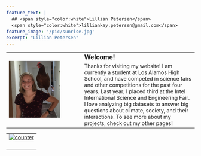 ```yaml
---
feature_text: |
  ## <span style="color:white">Lillian Petersen</span> 
  <span style="color:white">lilliankay.petersen@gmail.com</span> 
feature_image: '/pic/sunrise.jpg' 
excerpt: "Lillian Petersen"
---
```


<table cellpadding="10">
  <tr>
  <td width="30%" rowspan="2"><img src='/pic/chicken.jpg' width="1500">
  </td>
  <td width="10%">
  </td>
  <td width="60%">
<b><big>Welcome!</big></b>
  </td>
  </tr>
  <tr>
  <td width="10%">
  </td>
  <td width="60%">
Thanks for visiting my website!
I am currently a student at Los Alamos High School, and have competed in science fairs and other competitions for the past four years. Last year, I placed third at the Intel International Science and Engineering Fair. I love analyzing big datasets to answer big questions about climate, society, and their interactions. To see more about my projects, check out my other pages!
  </td>
  </tr>
</table>

<!--ONESTAT SCRIPTCODE START-->
<!--
// Modification of this code is not allowed and will permanently disable your account!
// Account ID : 620437
// Website URL: http://lillianpetersen.github.io/
// Copyright (C) 2002-2007 OneStat.com All Rights Reserved
-->
<div id="OneStatTag"><table border='0' cellpadding='0' cellspacing='0'><tr><td align='center'>
<script type="text/javascript">
<!--
function OneStat_Pageview()
{
    var d=document;
    var sid="620437";
    var CONTENTSECTION="";
    var osp_URL=d.URL;
    var osp_Title=d.title;
    var t=new Date();
    var p="http"+(d.URL.indexOf('https:')==0?'s':'')+"://stat.onestat.com/stat.aspx?tagver=2&sid="+sid;
    p+="&url="+escape(osp_URL);
    p+="&ti="+escape(osp_Title);
    p+="&section="+escape(CONTENTSECTION);
    p+="&rf="+escape(parent==self?document.referrer:top.document.referrer);
    p+="&tz="+escape(t.getTimezoneOffset());
    p+="&ch="+escape(t.getHours());
    p+="&js=1";
    p+="&ul="+escape(navigator.appName=="Netscape"?navigator.language:navigator.userLanguage);
    if(typeof(screen)=="object"){
       p+="&sr="+screen.width+"x"+screen.height;p+="&cd="+screen.colorDepth;
       p+="&jo="+(navigator.javaEnabled()?"Yes":"No");
    }
    d.write('<a href="http://www.onestatfree.com/aspx/login.aspx?sid='+sid+'" target=_blank><img id="ONESTAT_TAG" border="0" src="'+p+'" alt="This site tracked by OneStatFree.com. Get your own free site tracker."></'+'a>');
}

OneStat_Pageview();
//-->
</script>
<noscript>
<a href="http://www.onestatfree.com"><img border="0" src="http://stat.onestat.com/stat.aspx?tagver=2&amp;sid=620437&amp;js=No&amp;" ALT="counter"></a>
</noscript>
</td></tr><tr><td align='center'><div style="COLOR:black;display:none;FONT-FAMILY:'Verdana';"><a href="http://www.onestat.com" style="text-decoration:none;">counter</a><br></div></td></tr></table></div>
<!--ONESTAT SCRIPTCODE END-->

